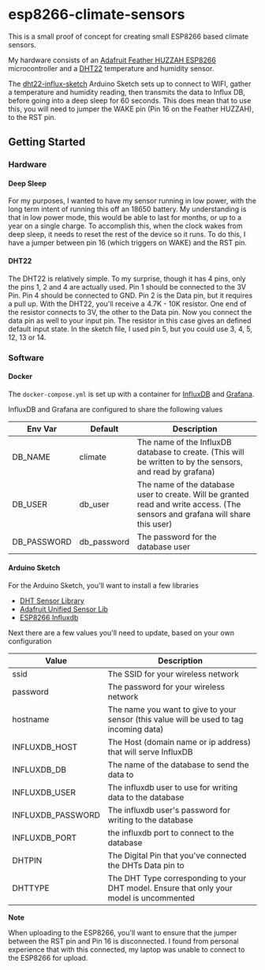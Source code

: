 # esp8266-climate-sensors

This is a small proof of concept for creating small ESP8266 based climate sensors.

My hardware consists of an [Adafruit Feather HUZZAH ESP8266](https://www.adafruit.com/product/2821) microcontroller and
a [DHT22](https://www.adafruit.com/product/385) temperature and humidity sensor.

The [dht22-influx-sketch](dht22-influx-sketch/dht22-influx-sketch.ino) Arduino Sketch sets up to connect to WIFI,
gather a temperature and humidity reading, then transmits the data to Influx DB, before going into a deep sleep for 60
seconds. This does mean that to use this, you will need to jumper the WAKE pin (Pin 16 on the Feather HUZZAH), to the
RST pin.


## Getting Started

### Hardware

#### Deep Sleep

For my purposes, I wanted to have my sensor running in low power, with the long term intent of running this off an 
18650 battery. My understanding is that in low power mode, this would be able to last for months, or up to a year on a
single charge. To accomplish this, when the clock wakes from deep sleep, it needs to reset the rest of the device so it
runs. To do this, I have a jumper between pin 16 (which triggers on WAKE) and the RST pin.

#### DHT22

The DHT22 is relatively simple. To my surprise, though it has 4 pins, only the pins 1, 2 and 4 are actually used.
Pin 1 should be connected to the 3V Pin. Pin 4 should be connected to GND. Pin 2 is the Data pin, but it requires a pull
up. With the DHT22, you'll receive a 4.7K - 10K resistor. One end of the resistor connects to 3V, the other to the Data
pin. Now you connect the data pin as well to your input pin. The resistor in this case gives an defined default input
state. In the sketch file, I used pin 5, but you could use 3, 4, 5, 12, 13 or 14.

### Software

#### Docker

The `docker-compose.yml` is set up with a container for
[InfluxDB](https://www.influxdata.com/products/influxdb-overview/) and [Grafana](https://grafana.com/).

InfluxDB and Grafana are configured to share the following values


| Env Var | Default | Description |
|---------|---------|-------------|
| DB_NAME | climate | The name of the InfluxDB database to create. (This will be written to by the sensors, and read by grafana) |
| DB_USER | db_user | The name of the database user to create. Will be granted read and write access. (The sensors and grafana will share this user) |
| DB_PASSWORD | db_password | The password for the database user |


#### Arduino Sketch

For the Arduino Sketch, you'll want to install a few libraries

- [DHT Sensor Library](https://github.com/adafruit/DHT-sensor-library)
- [Adafruit Unified Sensor Lib](https://github.com/adafruit/Adafruit_Sensor)
- [ESP8266 Influxdb](https://github.com/tobiasschuerg/InfluxDB-Client-for-Arduino)

Next there are a few values you'll need to update, based on your own configuration

| Value | Description |
|-------|-------------|
| ssid | The SSID for your wireless network |
| password | The password for your wireless network |
| hostname | The name you want to give to your sensor (this value will be used to tag incoming data) |
| INFLUXDB_HOST | The Host (domain name or ip address) that will serve InfluxDB |
| INFLUXDB_DB | The name of the database to send the data to | 
| INFLUXDB_USER | The influxdb user to use for writing data to the database |
| INFLUXDB_PASSWORD | The influxdb user's password for writing to the database |
| INFLUXDB_PORT | the influxdb port to connect to the database |
| DHTPIN | The Digital Pin that you've connected the DHTs Data pin to |
| DHTTYPE | The DHT Type corresponding to your DHT model. Ensure that only your model is uncommented |

**Note**

When uploading to the ESP8266, you'll want to ensure that the jumper between the RST pin and Pin 16 is disconnected. I
found from personal experience that with this connected, my laptop was unable to connect to the ESP8266 for upload.

